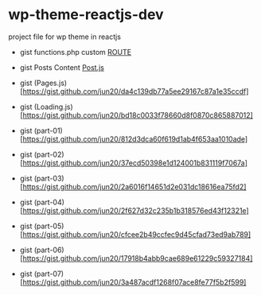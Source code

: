 # wp-theme-reactjs-dev
project file for wp theme in reactjs

- gist functions.php custom [ROUTE](https://gist.github.com/jun20/3013edd4ca25d844c1b0a6b90e6aa9be)
- gist Posts Content [Post.js](https://gist.github.com/jun20/0b8529d32cc1f822cff66acf36b50832)
- gist (Pages.js)[https://gist.github.com/jun20/da4c139db77a5ee29167c87a1e35ccdf]
- gist (Loading.js)[https://gist.github.com/jun20/bd18c0033f78660d8f0870c865887012]

- gist (part-01)[https://gist.github.com/jun20/812d3dca60f619d1ab4f653aa1010ade]
- gist (part-02)[https://gist.github.com/jun20/37ecd50398e1d124001b831119f7067a]
- gist (part-03)[https://gist.github.com/jun20/2a6016f14651d2e031dc18616ea75fd2]
- gist (part-04)[https://gist.github.com/jun20/2f627d32c235b1b318576ed43f12321e]
- gist (part-05)[https://gist.github.com/jun20/cfcee2b49ccfec9d45cfad73ed9ab789]
- gist (part-06)[https://gist.github.com/jun20/17918b4abb9cae689e61229c59327184]
- gist (part-07)[https://gist.github.com/jun20/3a487acdf1268f07ace8fe77f5b2f599]


